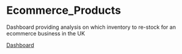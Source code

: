 # Ecommerce_Products
Dashboard providing analysis on which inventory to re-stock for an ecommerce business in the UK

[Dashboard](https://github.com/remytr/Ecommerce_Products/blob/main/PowerBI%20Export.pdf)
